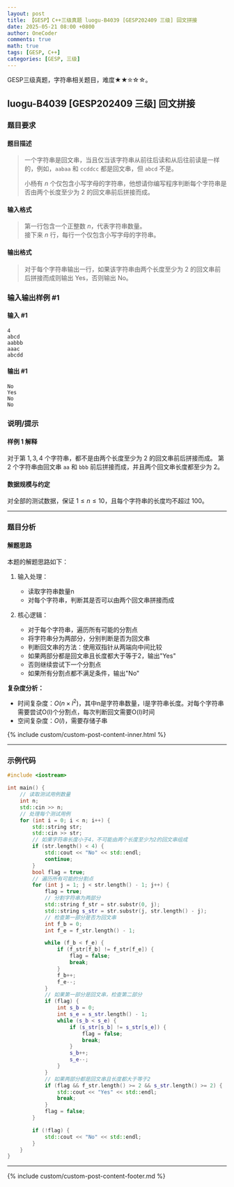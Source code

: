 ```yaml
---
layout: post
title: 【GESP】C++三级真题 luogu-B4039 [GESP202409 三级] 回文拼接
date: 2025-05-21 08:00 +0800
author: OneCoder
comments: true
math: true
tags: [GESP, C++]
categories: [GESP, 三级]
---
```

GESP三级真题，字符串相关题目，难度★★✮☆☆。

<!--more-->

## luogu-B4039 [GESP202409 三级] 回文拼接

### 题目要求

#### 题目描述

>一个字符串是回文串，当且仅当该字符串从前往后读和从后往前读是一样的，例如，$\texttt{aabaa}$ 和 $\texttt{ccddcc}$ 都是回文串，但 $\texttt{abcd}$ 不是。
>
>小杨有 $n$ 个仅包含小写字母的字符串，他想请你编写程序判断每个字符串是否由两个长度至少为 $2$ 的回文串前后拼接而成。

#### 输入格式

>第一行包含一个正整数 $n$，代表字符串数量。  
接下来 $n$ 行，每行一个仅包含小写字母的字符串。

#### 输出格式

>对于每个字符串输出一行，如果该字符串由两个长度至少为 $2$ 的回文串前后拼接而成则输出 Yes，否则输出 No。

### 输入输出样例 #1

#### 输入 #1

```console
4
abcd
aabbb
aaac
abcdd
```

#### 输出 #1

```console
No
Yes
No
No
```

### 说明/提示

#### 样例 1 解释

对于第 $1,3,4$ 个字符串，都不是由两个长度至少为 $2$ 的回文串前后拼接而成。
第 $2$ 个字符串由回文串 $\texttt{aa}$ 和 $\texttt{bbb}$ 前后拼接而成，并且两个回文串长度都至少为 $2$。

#### 数据规模与约定

对全部的测试数据，保证 $1 \leq n \leq 10$，且每个字符串的长度均不超过 $100$。

---

### 题目分析

#### 解题思路

本题的解题思路如下：

1. 输入处理：
   - 读取字符串数量n
   - 对每个字符串，判断其是否可以由两个回文串拼接而成

2. 核心逻辑：
   - 对于每个字符串，遍历所有可能的分割点
   - 将字符串分为两部分，分别判断是否为回文串
   - 判断回文串的方法：使用双指针从两端向中间比较
   - 如果两部分都是回文串且长度都大于等于2，输出"Yes"
   - 否则继续尝试下一个分割点
   - 如果所有分割点都不满足条件，输出"No"

**复杂度分析：**

- 时间复杂度：$O(n \times l^2)$，其中n是字符串数量，l是字符串长度。对每个字符串需要尝试O(l)个分割点，每次判断回文需要O(l)时间
- 空间复杂度：$O(l)$，需要存储子串

{% include custom/custom-post-content-inner.html %}

---

### 示例代码

```cpp
#include <iostream>

int main() {
    // 读取测试用例数量
    int n;
    std::cin >> n;
    // 处理每个测试用例
    for (int i = 0; i < n; i++) {
        std::string str;
        std::cin >> str;
        // 如果字符串长度小于4，不可能由两个长度至少为2的回文串组成
        if (str.length() < 4) {
            std::cout << "No" << std::endl;
            continue;
        }
        bool flag = true;
        // 遍历所有可能的分割点
        for (int j = 1; j < str.length() - 1; j++) {
            flag = true;
            // 分割字符串为两部分
            std::string f_str = str.substr(0, j);
            std::string s_str = str.substr(j, str.length() - j);
            // 检查第一部分是否为回文串
            int f_b = 0;
            int f_e = f_str.length() - 1;

            while (f_b < f_e) {
                if (f_str[f_b] != f_str[f_e]) {
                    flag = false;
                    break;
                }
                f_b++;
                f_e--;
            }
            // 如果第一部分是回文串，检查第二部分
            if (flag) {
                int s_b = 0;
                int s_e = s_str.length() - 1;
                while (s_b < s_e) {
                    if (s_str[s_b] != s_str[s_e]) {
                        flag = false;
                        break;
                    }
                    s_b++;
                    s_e--;
                }
            }
            // 如果两部分都是回文串且长度都大于等于2
            if (flag && f_str.length() >= 2 && s_str.length() >= 2) {
                std::cout << "Yes" << std::endl;
                break;
            }
            flag = false;
        }

        if (!flag) {
            std::cout << "No" << std::endl;
        }
    }
}
```

---

{% include custom/custom-post-content-footer.md %}
